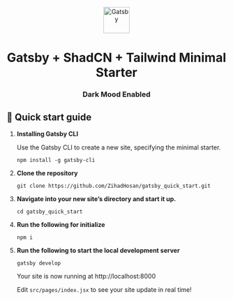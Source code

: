 <p align="center">
  <a href="https://www.gatsbyjs.com/?utm_source=starter&utm_medium=readme&utm_campaign=minimal-starter">
    <img alt="Gatsby" src="https://www.gatsbyjs.com/Gatsby-Monogram.svg" width="60" />
  </a>
</p>
<h1 align="center">
  Gatsby + ShadCN + Tailwind Minimal Starter
</h1>
<h3 align="center">Dark Mood Enabled</h3? <br/>

## 🚀 Quick start guide

1.  **Installing Gatsby CLI**

    Use the Gatsby CLI to create a new site, specifying the minimal starter.

    ```shell
    npm install -g gatsby-cli
    ```

2.  **Clone the repository**

    ```shell
    git clone https://github.com/ZihadHosan/gatsby_quick_start.git
    
    ```
    
3.  **Navigate into your new site’s directory and start it up.**
  
    ```shell   
    cd gatsby_quick_start
    
    ```

4.  **Run the following for initialize**

    ```shell
    npm i

    ```

    
5.  **Run the following to start the local development server**

    ```shell
    gatsby develop

    ```

    Your site is now running at http://localhost:8000

    Edit `src/pages/index.jsx` to see your site update in real time!


